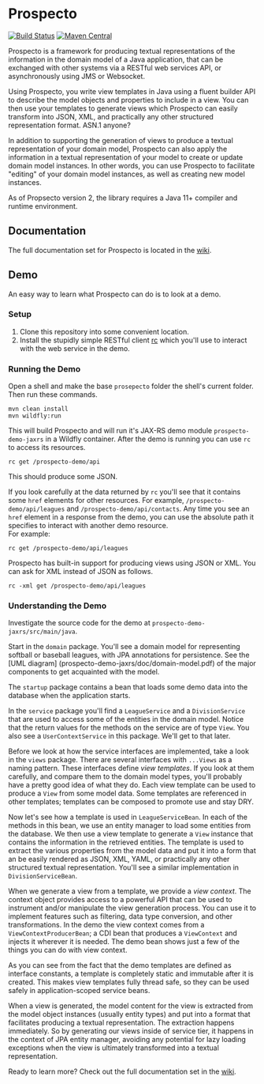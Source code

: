 Prospecto
=========

[![Build Status](https://travis-ci.org/soulwing/prospecto.svg?branch=master)](https://travis-ci.org/soulwing/prospecto)
[![Maven Central](https://maven-badges.herokuapp.com/maven-central/org.soulwing.prospecto/prospecto/badge.svg)](http://search.maven.org/#search%7Cga%7C1%7Cg%3Aorg.soulwing.cas%20a%3Aprospecto*)

Prospecto is a framework for producing textual representations of the 
information in the domain model of a Java application, that can be exchanged
with other systems via a RESTful web services API, or asynchronously using
JMS or Websocket. 

Using Prospecto, you write view templates in Java using a fluent builder API to 
describe the model objects and properties to include in a view. You can then use 
your templates to generate views which Prospecto can easily transform into JSON, 
XML, and practically any other structured representation format. ASN.1 anyone?

In addition to supporting the generation of views to produce a textual 
representation of your domain model, Prospecto can also apply the information in 
a textual representation of your model to create or update domain model instances. 
In other words, you can use Prospecto to facilitate "editing" of your domain 
model instances, as well as creating new model instances.

As of Propsecto version 2, the library requires a Java 11+ compiler and runtime
environment.

Documentation
-------------

The full documentation set for Prospecto is located in the [wiki](https://github.com/soulwing/prospecto/wiki). 

Demo
----

An easy way to learn what Prospecto can do is to look at a demo.

### Setup

1. Clone this repository into some convenient location.
2. Install the stupidly simple RESTful client [rc](https://github.com/soulwing/rc) 
   which you'll use to interact with the web service in the demo.

### Running the Demo

Open a shell and make the base `prosepecto` folder the shell's current 
folder.  Then run these commands.

```
mvn clean install
mvn wildfly:run
```

This will build Prospecto and will run it's JAX-RS demo module 
`prospecto-demo-jaxrs` in a Wildfly container. After the demo is running you
can use `rc` to access its resources.

```
rc get /prospecto-demo/api
```

This should produce some JSON.

If you look carefully at the data returned by `rc` you'll see that it 
contains some `href` elements for other resources. For example, 
`/prospecto-demo/api/leagues` and `/prospecto-demo/api/contacts`. Any time
you see an `href` element in a response from the demo, you can use the 
absolute path it specifies to interact with another demo resource.  
For example:

```
rc get /prospecto-demo/api/leagues
```

Prospecto has built-in support for producing views using JSON or XML. You can
ask for XML instead of JSON as follows.

```
rc -xml get /prospecto-demo/api/leagues
```

### Understanding the Demo

Investigate the source code for the demo at  `prospecto-demo-jaxrs/src/main/java`.

Start in the `domain` package. You'll see a domain model for representing 
softball or baseball leagues, with JPA annotations for persistence. See the
[UML diagram] (prospecto-demo-jaxrs/doc/domain-model.pdf) of the 
major components to get acquainted with the model. 

The `startup` package contains a bean that loads some demo data into the 
database when the application starts.

In the `service` package you'll find a `LeagueService` and a
`DivisionService` that are used to access some of the entities in the domain
model. Notice that the return values for the methods on the service are of type
`View`.  You also see a `UserContextService` in this package. We'll get to that 
later.

Before we look at how the service interfaces are implemented, take a look in
the `views` package. There are several interfaces with `...Views` as a naming
pattern. These interfaces define _view templates_. If you look at them carefully,
and compare them to the domain model types, you'll probably have a pretty good
idea of what they do. Each view template can be used to produce a `View`
from some model data. Some templates are referenced in other templates; 
templates can be composed to promote use and stay DRY. 

Now let's see how a template is used in `LeagueServiceBean`.  In each
of the methods in this bean, we use an entity manager to load some entities 
from the database. We then use a view template to generate a `View` instance
that contains the information in the retrieved entities. The template is used
to extract the various properties from the model data and put it into a form
that an be easily rendered as JSON, XML, YAML, or practically any other 
structured textual representation.  You'll see a similar implementation in
`DivisionServiceBean`.

When we generate a view from a template, we provide a _view context_. The
context object provides access to a powerful API that can be used to instrument
and/or manipulate the view generation process. You can use it to implement
features such as filtering, data type conversion, and other transformations.
In the demo the view context comes from a `ViewContextProducerBean`; a CDI
bean that produces a `ViewContext` and injects it wherever it is needed. The
demo bean shows just a few of the things you can do with view context.

As you can see from the fact that the demo templates are defined as interface
constants, a template is completely static and immutable after it is created.
This makes view templates fully thread safe, so they can be used safely 
in application-scoped service beans.

When a view is generated, the model content for the view is extracted from the
model object instances (usually entity types) and put into a format that 
facilitates producing a textual representation. The extraction happens 
immediately. So by generating our views inside of service tier, it happens in
the context of JPA entity manager, avoiding any potential for lazy loading
exceptions when the view is ultimately transformed into a textual 
representation.

Ready to learn more? Check out the full documentation set in the [wiki](https://github.com/soulwing/prospecto/wiki).

